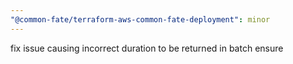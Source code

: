 ```yaml
---
"@common-fate/terraform-aws-common-fate-deployment": minor
---
```


fix issue causing incorrect duration to be returned in batch ensure
